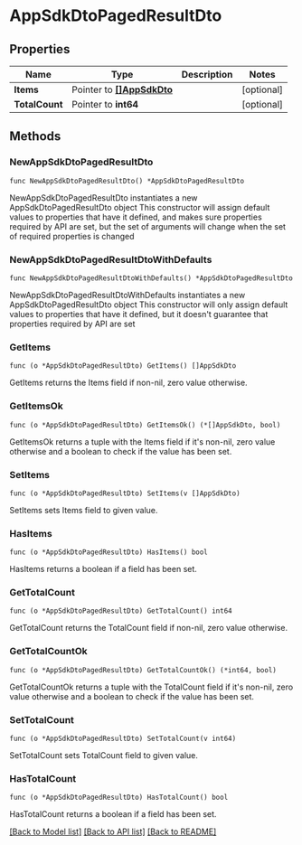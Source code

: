 # AppSdkDtoPagedResultDto

## Properties

Name | Type | Description | Notes
------------ | ------------- | ------------- | -------------
**Items** | Pointer to [**[]AppSdkDto**](AppSdkDto.md) |  | [optional] 
**TotalCount** | Pointer to **int64** |  | [optional] 

## Methods

### NewAppSdkDtoPagedResultDto

`func NewAppSdkDtoPagedResultDto() *AppSdkDtoPagedResultDto`

NewAppSdkDtoPagedResultDto instantiates a new AppSdkDtoPagedResultDto object
This constructor will assign default values to properties that have it defined,
and makes sure properties required by API are set, but the set of arguments
will change when the set of required properties is changed

### NewAppSdkDtoPagedResultDtoWithDefaults

`func NewAppSdkDtoPagedResultDtoWithDefaults() *AppSdkDtoPagedResultDto`

NewAppSdkDtoPagedResultDtoWithDefaults instantiates a new AppSdkDtoPagedResultDto object
This constructor will only assign default values to properties that have it defined,
but it doesn't guarantee that properties required by API are set

### GetItems

`func (o *AppSdkDtoPagedResultDto) GetItems() []AppSdkDto`

GetItems returns the Items field if non-nil, zero value otherwise.

### GetItemsOk

`func (o *AppSdkDtoPagedResultDto) GetItemsOk() (*[]AppSdkDto, bool)`

GetItemsOk returns a tuple with the Items field if it's non-nil, zero value otherwise
and a boolean to check if the value has been set.

### SetItems

`func (o *AppSdkDtoPagedResultDto) SetItems(v []AppSdkDto)`

SetItems sets Items field to given value.

### HasItems

`func (o *AppSdkDtoPagedResultDto) HasItems() bool`

HasItems returns a boolean if a field has been set.

### GetTotalCount

`func (o *AppSdkDtoPagedResultDto) GetTotalCount() int64`

GetTotalCount returns the TotalCount field if non-nil, zero value otherwise.

### GetTotalCountOk

`func (o *AppSdkDtoPagedResultDto) GetTotalCountOk() (*int64, bool)`

GetTotalCountOk returns a tuple with the TotalCount field if it's non-nil, zero value otherwise
and a boolean to check if the value has been set.

### SetTotalCount

`func (o *AppSdkDtoPagedResultDto) SetTotalCount(v int64)`

SetTotalCount sets TotalCount field to given value.

### HasTotalCount

`func (o *AppSdkDtoPagedResultDto) HasTotalCount() bool`

HasTotalCount returns a boolean if a field has been set.


[[Back to Model list]](../README.md#documentation-for-models) [[Back to API list]](../README.md#documentation-for-api-endpoints) [[Back to README]](../README.md)


